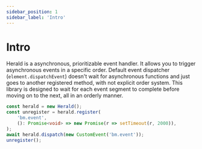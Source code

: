```yaml
---
sidebar_position: 1
sidebar_label: 'Intro'
---
```


# Intro

Herald is a asynchronous, prioritizable event handler. It allows you to trigger asynchronous events in a specific
order. Default event dispatcher (`element.dispatchEvent`) doesn't wait for asynchronous functions and just goes to
another registered method, with not explicit order system. This library is designed to wait for each event segment to
complete before moving on to the next, all in an orderly manner.

```ts
const herald = new Herald();
const unregister = herald.register(
    'bm.event',
    (): Promise<void> => new Promise(r => setTimeout(r, 2000)),
);
await herald.dispatch(new CustomEvent('bm.event'));
unregister();
```
